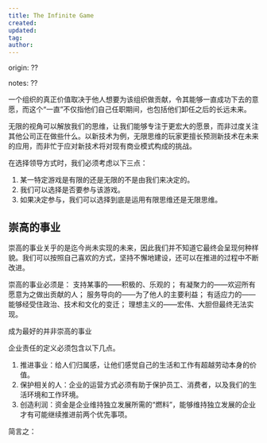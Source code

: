 ```yaml
---
title: The Infinite Game
created:
updated:
tag:
author:
---
```


origin: ??

notes: ??

一个组织的真正价值取决于他人想要为该组织做贡献，令其能够一直成功下去的意愿，而这个“一直”不仅指他们自己任职期间，也包括他们卸任之后的长远未来。

无限的视角可以解放我们的思维，让我们能够专注于更宏大的愿景，而非过度关注其他公司正在做些什么。以新技术为例，无限思维的玩家更擅长预测新技术在未来的应用，而非忙于应对新技术将对现有商业模式构成的挑战。

在选择领导方式时，我们必须考虑以下三点：

1. 某一特定游戏是有限的还是无限的不是由我们来决定的。
2. 我们可以选择是否要参与该游戏。
3. 如果决定参与，我们可以选择到底是运用有限思维还是无限思维。

## 崇高的事业

崇高的事业关乎的是迄今尚未实现的未来，因此我们并不知道它最终会呈现何种样貌。我们可以按照自己喜欢的方式，坚持不懈地建设，还可以在推进的过程中不断改进。

崇高的事业必须是：
支持某事的——积极的、乐观的；
有凝聚力的——欢迎所有愿意为之做出贡献的人；
服务导向的——为了他人的主要利益；
有适应力的——能够经受住政治、技术和文化的变迁；
理想主义的——宏伟、大胆但最终无法实现。

成为最好的并非崇高的事业

企业责任的定义必须包含以下几点。

1. 推进事业：给人们归属感，让他们感觉自己的生活和工作有超越劳动本身的价值。
2. 保护相关的人：企业的运营方式必须有助于保护员工、消费者，以及我们的生活环境和工作环境。
3. 创造利润：资金是企业维持独立发展所需的“燃料”，能够维持独立发展的企业才有可能继续推进前两个优先事项。

简言之：
